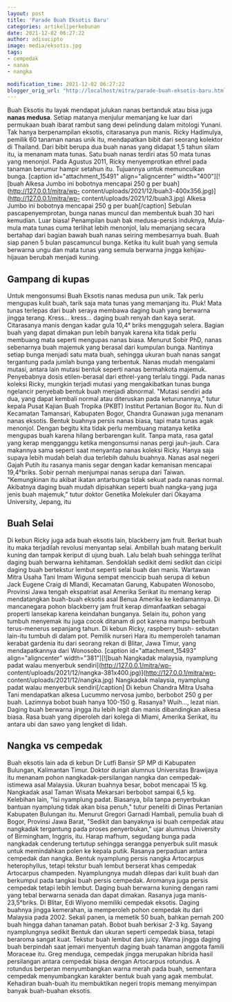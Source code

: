 ```yaml
---
layout: post
title: 'Parade Buah Eksotis Baru'
categories: artikel|perkebunan
date: 2021-12-02 06:27:22
author: adisucipto
image: media/eksotis.jpg
tags:
- cempedak
- nanas
- nangka

modification_time: 2021-12-02 06:27:22
blogger_orig_url: "http://localhost/mitra/parade-buah-eksotis-baru.html"
---
```


Buah Eksotis itu layak mendapat julukan nanas bertanduk atau bisa juga **nanas
medusa**. Setiap matanya menjulur memanjang ke luar dari permukaan buah ibarat
rambut sang dewi pelindung dalam mitologi Yunani. Tak hanya berpenampilan
eksotis, citarasanya pun manis. Ricky Hadimulya, pemilik 60 tanaman nanas unik
itu, mendapatkan bibit dari seorang kolektor di Thailand. Dari bibit berupa
dua buah nanas yang didapat 1,5 tahun silam itu, ia menanam mata tunas. Satu
buah nanas terdiri atas 50 mata tunas yang menonjol. Pada Agustus 2011, Ricky
menyemprotkan ethrel pada tanaman berumur hampir setahun itu. Tujuannya untuk
memunculkan bunga. [caption id="attachment_15491" align="aligncenter"
width="400"][![buah Alkesa Jumbo ini bobotnya mencapai 250 g per
buah](http://127.0.0.1/mitra/wp-
content/uploads/2021/12/buah3-400x356.jpg)](http://127.0.0.1/mitra/wp-
content/uploads/2021/12/buah3.jpg) Alkesa Jumbo ini bobotnya mencapai 250 g
per buah[/caption] Sebulan pascapenyemprotan, bunga nanas muncul dan membentuk
buah 30 hari kemudian. Luar biasa! Penampilan buah bak medusa-persis induknya,
Mula-mula mata tunas cuma terlihat lebih menonjol, lalu memanjang secara
bertahap dari bagian bawah buah nanas seiring membesarnya buah. Buah siap
panen 5 bulan pascamuncul bunga. Ketika itu kulit buah yang semula berwarna
ungu dan mata tunas yang semula berwarna jingga kehijau-hijauan berubah
menjadi kuning.

## Gampang di kupas

Untuk mengonsumsi Buah Eksotis nanas medusa pun unik. Tak perlu mengupas kulit
buah, tarik saja mata tunas yang memanjang itu. Pluk! Mata tunas terlepas dari
buah seraya membawa daging buah yang berwarna jingga terang. Kress... kress...
daging buah renyah dan kaya serat. Citarasanya manis dengan kadar gula 10,4°
briks menggugah selera. Bagian buah yang dapat dimakan pun lebih banyak karena
kita tidak perlu membuang mata seperti mengupas nanas biasa. Menurut Sobir
PhD, nanas sebenarnya buah majemuk yang berasal dari kumpulan bunga. Nantinya
setiap bunga menjadi satu mata buah, sehingga ukuran buah nanas sangat
tergantung pada jumlah bunga yang terbentuk. Nanas mudah mengalami mutasi,
antara lain mutasi bentuk seperti nanas bermahkota majemuk. Penyebabnya dosis
etilen-berasal dari ethrel-yang terlalu tinggi. Pada nanas koleksi Ricky,
mungkin terjadi mutasi yang mengakibatkan tunas bunga ngelancir penyebab
bentuk buah menjadi abnormal. "Mutasi sendiri ada dua, yang dapat kembali
normal atau diteruskan pada keturunannya," tutur kepala Pusat Kajian Buah
Tropika (PKBT) Institut Pertanian Bogor itu. Nun di Kecamatan Tamansari,
Kabupaten Bogor, Chandra Gunawan juga menanam nanas eksotis. Bentuk buahnya
persis nanas biasa, tapi mata tunas agak menonjol. Dengan begitu kita tidak
perlu membuang matanya ketika mengupas buah karena hilang berbarengan kulit.
Tanpa mata, rasa gatal yang kerap mengganggu ketika mengonsumsi nanas pergi
jauh-jauh. Cara makannya sama seperti saat menyantap nanas koleksi Ricky.
Hanya saja supaya lebih mudah belah dua terlebih dahulu buahnya. Nanas asal
negeri Gajah Putih itu rasanya manis segar dengan kadar kemanisan mencapai
19,4°briks. Sobir pernah menjumpai nanas serupa dari Taiwan. "Kemungkinan itu
akibat ikatan antarbunga tidak sekuat pada nanas normal. Akibatnya daging buah
mudah dipisahkan seperti buah nangka-yang juga jenis buah majemuk," tutur
doktor Genetika Molekuler dari Okayama University, Jepang, itu

## Buah Selai

Di kebun Ricky juga ada buah eksotis lain, blackberry jam fruit. Berkat buah
itu maka terjadilah revolusi menyantap selai. Ambillah buah matang berkulit
kuning dan tampak keriput di ujung buah. Lalu belah buah sehingga terlihat
daging buah berwarna kehitaman. Sendoklah sedikit demi sedikit dan cicipi
daging buah bertekstur lembut seperti selai buah dan manis. Wartawan Mitra
Usaha Tani Imam Wiguna sempat mencicip buah serupa di kebun Jack Eugene Craig
di Mlandi, Kecamatan Garung, Kabupaten Wonosobo, Provinsi Jawa tengah
ekspatriat asal Amerika Serikat itu memang kerap mendatangkan buah-buah
eksotis asal Benua Amerika ke kediamannya. Di mancanegara pohon blackberry jam
fruit kerap dimanfaatkan sebagai properti lansekap karena keindahan bunganya.
Selain itu, pohon yang tumbuh menyemak itu juga cocok ditanam di pot karena
mampu berbuah terus-menerus sepanjang tahun. Di kebun Ricky, raspberry bush-
sebutan lain-itu tumbuh di dalam pot. Pemilik nurseri Hara itu memperoleh
tanaman kerabat gardenia itu dari seorang rekan di Blitar, Jawa Timur, yang
mendapatkannya dari Wonosobo. [caption id="attachment_15493"
align="aligncenter" width="381"][![buah Nangkadak malaysia, nyamplung padat
walau menyerbuk sendiri](http://127.0.0.1/mitra/wp-
content/uploads/2021/12/nangka-381x400.jpg)](http://127.0.0.1/mitra/wp-
content/uploads/2021/12/nangka.jpg) Nangkadak malaysia, nyamplung padat walau
menyerbuk sendiri[/caption] Di kebun Chandra Mitra Usaha Tani mendapatkan
alkesa Lucummo nervosa jumbo, berbobot 250 g per buah. Lazimnya bobot buah
hanya 100-150 g. Rasanya? Wuih..., lezat nian. Daging buah berwarna jingga itu
lebih legit dan manis dibandingkan alkesa biasa. Rasa buah yang diperoleh dari
kolega di Miami, Amerika Serikat, itu antara ubi dan sawo yang lengket di
lidah.

## Nangka vs cempedak

Buah eksotis lain ada di kebun Dr Lutfi Bansir SP MP di Kabupaten Bulungan,
Kalimantan Timur. Doktor durian alumnus Universitas Brawijaya itu menanam
pohon nangkadak-persilangan nangka dan cempedak-istimewa asal Malaysia. Ukuran
buahnya besar, bobot mencapai 15 kg. Nangkadak asal Taman Wisata Mekarsari
berbobot sampai 6,5 kg. Kelebihan lain, "Isi nyamplung padat. Biasanya, bila
tanpa penyerbukan bantuan nyamplung tidak akan bisa penuh," tutur peneliti di
Dinas Pertanian Kabupaten Bulungan itu. Menurut Gregori Garnadi Hambali,
pemulia buah di Bogor, Provinsi Jawa Barat, "Sedikit dan banyaknya isi buah
cempedak atau nangkadak tergantung pada proses penyerbukan," ujar alumnus
University of Birmingham, Inggris, itu. Harap mafhum, segudang bunga pada
nangkadak cenderung tertutup sehingga serangga penyerbuk sulit masuk untuk
memindahkan polen ke kepala putik. Rasanya perpaduan antara cempedak dan
nangka. Bentuk nyamplung persis nangka Artocarpus heterophyllus, tetapi
tekstur buah lembut berserat khas cempedak Artocarpus champeden. Nyamplungnya
mudah dilepas dari kulit buah dan berkumpul pada tangkai buah persis cempedak.
Aromanya juga persis cempedak tetapi lebih lembut. Daging buah berwarna kuning
dengan rami yang tebal berwarna senada dan dapat dimakan. Rasanya juga
manis-23,5°briks. Di Blitar, Edi Wiyono memiliki cempedak eksotis. Daging
buahnya jingga kemerahan, ia memperoleh pohon cempedak itu dari Malaysia pada
2002. Sekali panen, ia memetik 50 buah, bahkan pernah 200 buah hingga dahan
tanaman patah. Bobot buah berkisar 2-3 kg. Sayang nyamplungnya sedikit Bentuk
dan ukuran seperti cempedak biasa, tetapi beraroma sangat kuat. Tekstur buah
lembut dan juicy. Warna jingga daging buah berpindah saat jemari menyentuh
daging buah tanaman anggota famili Moraceae itu. Greg menduga, cempedak jingga
merupakan hibrida hasil persilangan antara cempedak biasa dengan Artocarpus
rotundus. A rotundus berperan menyumbangkan warna merah pada buah, sementara
cempedak menyumbangkan karakter bentuk buah yang agak membulat. Kehadiran
buah-buah itu membuktikan negeri tropis memang menyimpan banyak buah-buahan
eksotis.


